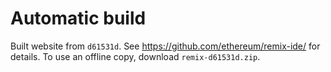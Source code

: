 # Automatic build
Built website from `d61531d`. See https://github.com/ethereum/remix-ide/ for details.
To use an offline copy, download `remix-d61531d.zip`.
